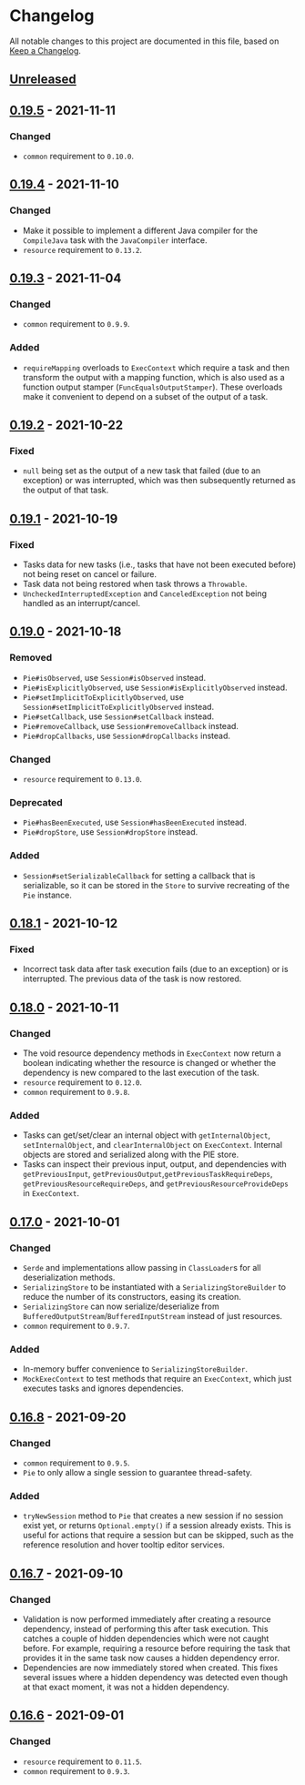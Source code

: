 # Changelog
All notable changes to this project are documented in this file, based on [Keep a Changelog](https://keepachangelog.com/en/1.0.0/).


## [Unreleased]


## [0.19.5] - 2021-11-11
### Changed
- `common` requirement to `0.10.0`.


## [0.19.4] - 2021-11-10
### Changed
- Make it possible to implement a different Java compiler for the `CompileJava` task with the `JavaCompiler` interface.
- `resource` requirement to `0.13.2`.


## [0.19.3] - 2021-11-04
### Changed
- `common` requirement to `0.9.9`.

### Added
- `requireMapping` overloads to `ExecContext` which require a task and then transform the output with a mapping function, which is also used as a function output stamper (`FuncEqualsOutputStamper`). These overloads make it convenient to depend on a subset of the output of a task.


## [0.19.2] - 2021-10-22
### Fixed
- `null` being set as the output of a new task that failed (due to an exception) or was interrupted, which was then subsequently returned as the output of that task.


## [0.19.1] - 2021-10-19
### Fixed
- Tasks data for new tasks (i.e., tasks that have not been executed before) not being reset on cancel or failure.
- Task data not being restored when task throws a `Throwable`.
- `UncheckedInterruptedException` and `CanceledException` not being handled as an interrupt/cancel.


## [0.19.0] - 2021-10-18
### Removed
- `Pie#isObserved`, use `Session#isObserved` instead.
- `Pie#isExplicitlyObserved`, use `Session#isExplicitlyObserved` instead.
- `Pie#setImplicitToExplicitlyObserved`, use `Session#setImplicitToExplicitlyObserved` instead.
- `Pie#setCallback`, use `Session#setCallback` instead.
- `Pie#removeCallback`, use `Session#removeCallback` instead.
- `Pie#dropCallbacks`, use `Session#dropCallbacks` instead.

### Changed
- `resource` requirement to `0.13.0`.

### Deprecated
- `Pie#hasBeenExecuted`, use `Session#hasBeenExecuted` instead.
- `Pie#dropStore`, use `Session#dropStore` instead.

### Added
- `Session#setSerializableCallback` for setting a callback that is serializable, so it can be stored in the `Store` to survive recreating of the `Pie` instance.


## [0.18.1] - 2021-10-12
### Fixed
- Incorrect task data after task execution fails (due to an exception) or is interrupted. The previous data of the task is now restored.


## [0.18.0] - 2021-10-11
### Changed
- The void resource dependency methods in `ExecContext` now return a boolean indicating whether the resource is changed or whether the dependency is new compared to the last execution of the task.
- `resource` requirement to `0.12.0`.
- `common` requirement to `0.9.8`.

### Added
- Tasks can get/set/clear an internal object with `getInternalObject`, `setInternalObject`, and `clearInternalObject` on `ExecContext`. Internal objects are stored and serialized along with the PIE store.
- Tasks can inspect their previous input, output, and dependencies with `getPreviousInput`, `getPreviousOutput`,`getPreviousTaskRequireDeps`, `getPreviousResourceRequireDeps`, and `getPreviousResourceProvideDeps` in `ExecContext`.


## [0.17.0] - 2021-10-01
### Changed
- `Serde` and implementations allow passing in `ClassLoader`s for all deserialization methods.
- `SerializingStore` to be instantiated with a `SerializingStoreBuilder` to reduce the number of its constructors, easing its creation.
- `SerializingStore` can now serialize/deserialize from `BufferedOutputStream`/`BufferedInputStream` instead of just resources.
- `common` requirement to `0.9.7`.

### Added
- In-memory buffer convenience to `SerializingStoreBuilder`.
- `MockExecContext` to test methods that require an `ExecContext`, which just executes tasks and ignores dependencies.


## [0.16.8] - 2021-09-20
### Changed
- `common` requirement to `0.9.5`.
- `Pie` to only allow a single session to guarantee thread-safety.

### Added
- `tryNewSession` method to `Pie` that creates a new session if no session exist yet, or returns `Optional.empty()` if a session already exists. This is useful for actions that require a session but can be skipped, such as the reference resolution and hover tooltip editor services.


## [0.16.7] - 2021-09-10
### Changed
- Validation is now performed immediately after creating a resource dependency, instead of performing this after task execution. This catches a couple of hidden dependencies which were not caught before. For example, requiring a resource before requiring the task that provides it in the same task now causes a hidden dependency error.
- Dependencies are now immediately stored when created. This fixes several issues where a hidden dependency was detected even though at that exact moment, it was not a hidden dependency.


## [0.16.6] - 2021-09-01
### Changed
- `resource` requirement to `0.11.5`.
- `common` requirement to `0.9.3`.


[Unreleased]: https://github.com/metaborg/pie/compare/release-0.19.5...HEAD
[0.19.5]: https://github.com/metaborg/pie/compare/release-0.19.4...release-0.19.5
[0.19.4]: https://github.com/metaborg/pie/compare/release-0.19.3...release-0.19.4
[0.19.3]: https://github.com/metaborg/pie/compare/release-0.19.2...release-0.19.3
[0.19.2]: https://github.com/metaborg/pie/compare/release-0.19.1...release-0.19.2
[0.19.1]: https://github.com/metaborg/pie/compare/release-0.19.0...release-0.19.1
[0.19.0]: https://github.com/metaborg/pie/compare/release-0.18.1...release-0.19.0
[0.18.1]: https://github.com/metaborg/pie/compare/release-0.18.0...release-0.18.1
[0.18.0]: https://github.com/metaborg/pie/compare/release-0.17.0...release-0.18.0
[0.17.0]: https://github.com/metaborg/pie/compare/release-0.16.8...release-0.17.0
[0.16.8]: https://github.com/metaborg/pie/compare/release-0.16.7...release-0.16.8
[0.16.7]: https://github.com/metaborg/pie/compare/release-0.16.6...release-0.16.7
[0.16.6]: https://github.com/metaborg/pie/compare/release-0.16.5...release-0.16.6
